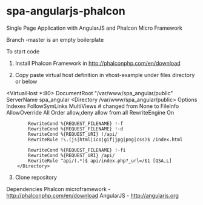 spa-angularjs-phalcon
=====================

Single Page Application with AngularJS and Phalcon Micro Framework

Branch -master is an empty boilerplate

To start code
1. Install Phalcon Framework in http://phalconphp.com/en/download

2. Copy paste virtual host definition in vhost-example under files directory or below

<VirtualHost *:80>
        DocumentRoot "/var/www/spa_angular/public"
        ServerName spa_angular
        <Directory /var/www/spa_angular/public>
            Options Indexes FollowSymLinks MultiViews
            # changed from None to FileInfo
            AllowOverride All
            Order allow,deny
            allow from all
            RewriteEngine On

            RewriteCond %{REQUEST_FILENAME} !-f
            RewriteCond %{REQUEST_FILENAME} !-d
            RewriteCond %{REQUEST_URI} !/api/
            RewriteRule !\.(js|html|ico|gif|jpg|png|css)$ /index.html

            RewriteCond %{REQUEST_FILENAME} !-fi
            RewriteCond %{REQUEST_URI} /api/
            RewriteRule ^api/(.*)$ api/index.php?_url=/$1 [QSA,L]
        </Directory>
</VirtualHost>

3. Clone repository

Dependencies
Phalcon microframework - http://phalconphp.com/en/download
AngularJS - http://angularjs.org